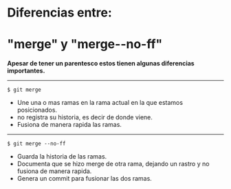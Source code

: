 # Diferencias entre:
# "merge" y "merge--no-ff"

**Apesar de tener un parentesco estos tienen algunas diferencias importantes.**
___


    $ git merge



* Une una o mas ramas en la rama actual en la que estamos posicionados.
* no registra su historia, es decir de donde viene.
* Fusiona de manera rapida las ramas.
___


    $ git merge --no-ff


* Guarda la historia de las ramas.
* Documenta que se hizo merge de otra rama, dejando un rastro y no fusiona de manera rapida.
* Genera un commit para fusionar las dos ramas.


